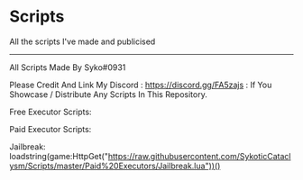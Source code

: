 # Scripts
All the scripts I've made and publicised

----------------------------------------

All Scripts Made By Syko#0931

Please Credit And Link My Discord : https://discord.gg/FA5zajs : If You Showcase / Distribute Any Scripts In This Repository.

Free Executor Scripts:



Paid Executor Scripts:

Jailbreak: loadstring(game:HttpGet("https://raw.githubusercontent.com/SykoticCataclysm/Scripts/master/Paid%20Executors/Jailbreak.lua"))()
